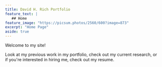 ```yaml
---
title: David H. Rich Portfolio
feature_text: |
   ## Home
feature_image: "https://picsum.photos/2560/600?image=873"
excerpt: "Home Page"
aside: true
---
```


Welcome to my site! 

Look at my previous work in my portfolio, check out my current research, or if you're interested in hiring me, check out my resume.